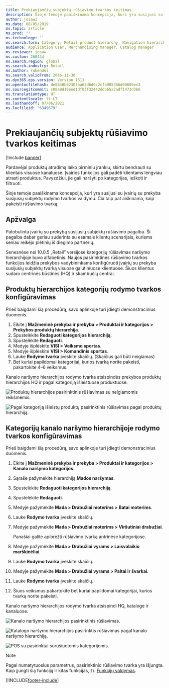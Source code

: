 ```yaml
---
title: Prekiaujančių subjektų rūšiavimo tvarkos keitimas
description: Šioje temoje paaiškinama koncepcija, kuri yra susijusi su įvairių su prekyba susijusių subjektų rodymo tvarkos valdymu Dynamics 365 Commerce.
author: josaw1
ms.date: 08/05/2019
ms.topic: article
ms.prod: ''
ms.technology: ''
ms.search.form: Category, Retail product hierarchy, Navigation hierarchy
audience: Application User, Merchandising manager, Catalog manager
ms.reviewer: josaw
ms.custom: 268444
ms.search.region: global
ms.search.industry: Retail
ms.author: rubendel
ms.search.validFrom: 2016-11-30
ms.dyn365.ops.version: Version 1611
ms.openlocfilehash: de8840b92307ba63d6d0c2cfa90536bd00696ec3
ms.sourcegitcommit: c08a9d19eed1df03f32442ddb65a2adf1473d3b6
ms.translationtype: HT
ms.contentlocale: lt-LT
ms.lasthandoff: 07/06/2021
ms.locfileid: "6349679"
---
```

# <a name="change-the-sort-order-for-merchandising-entities"></a>Prekiaujančių subjektų rūšiavimo tvarkos keitimas


[!include [banner](includes/banner.md)]

Pardavėjai produktų atradimą laiko pirminiu įrankiu, skirtu bendrauti su klientais visuose kanaluose. Įvairios funkcijos gali padėti klientams lengviau atrasti produktus. Pavyzdžiui, jie gali naršyti po kategorijas, ieškoti ir filtruoti.

Šioje temoje paaiškinama koncepcija, kuri yra susijusi su įvairių su prekyba susijusių subjektų rodymo tvarkos valdymu. Čia taip pat aiškinama, kaip pakeisti rūšiavimo tvarką.

## <a name="overview"></a>Apžvalga

Patobulinta įvairių su prekybą susijusių subjektų rūšiavimo pagalba. Ši pagalba dabar geriau suderinta su esamais klientų scenarijais, kuriems seniau reikėjo plėtinių iš diegimo partnerių.

Senesnėse nei 10.0.5 „Retail” versijose kategorijų rūšiavimas naršymo hierarchijoje buvo alfabetinis. Naujos pasirinktinės rūšiavimo tvarkos funkcijos leidžia prekybos vadybininkams konfigūruoti įvairių su prekyba susijusių subjektų tvarką visuose galutiniuose klientuose. Šiuos klientus sudaro centrinės būstinės (HQ) ir skambučių centrai.

## <a name="configure-the-display-order-for-categories-in-the-product-hierarchy"></a>Produktų hierarchijos kategorijų rodymo tvarkos konfigūravimas

Prieš baigdami šią procedūrą, savo aplinkoje turi įdiegti demonstracinius duomenis.

1. Eikite į **Mažmeninė prekyba ir prekyba \> Produktai ir kategorijos \> Prekybos produktų hierarchija**.
2. Spustelėkite **Redaguoti kategorijos hierarchiją**.
3. Spustelėkite **Redaguoti**.
4. Medyje išplėskite **VISI \> Veiksmo sportas**.
5. Medyje išplėskite **VISI \> Komandinis sportas**.
6. Lauke **Rodymo tvarka** įveskite skaičių. (Skaičius gali būti neigiamas)
7. Bet kuriai papildomai kategorijai, kurios tvarką norite pakeisti, pakartokite 4–6 veiksmus.

Kanalo naršymo hierarchijos rodymo tvarka atsispindės prekybos produktų hierarchijos HQ ir pagal kategoriją išleistuose produktuose.

![Produktų hierarchijos pasirinktinis rūšiavimas su neigiamomis reikšmėmis.](./media/RetailProductHierarchyCustomSortedWithNegativeValues.png)

![Pagal kategoriją išleistų produktų pasirinktinis rūšiavimas pagal produktų hierarchiją.](./media/ReleasedProductsByCategoryCustomSortedBasedOnRetailProductHierarchy.png)

## <a name="configure-the-display-order-for-categories-in-the-channel-navigation-hierarchy"></a>Kategorijų kanalo naršymo hierarchijoje rodymo tvarkos konfigūravimas

Prieš baigdami šią procedūrą, savo aplinkoje turi įdiegti demonstracinius duomenis.

1. Eikite į **Mažmeninė prekyba ir prekyba \> Produktai ir kategorijos \> Kanalo naršymo kategorijos**.
2. Sąraše pažymėkite hierarchiją **Mados naršymas**.
3. Spustelėkite **Redaguoti kategorijos hierarchiją**.
4. Spustelėkite **Redaguoti**.
5. Medyje pažymėkite **Mada \> Drabužiai moterims \> Batai moterims**.
6. Lauke **Rodymo tvarka** įveskite skaičių.
7. Medyje pažymėkite **Mada \> Drabužiai moterims \> Viršutiniai drabužiai**.

    Panašiai galite apibrėžti rūšiavimo tvarką antrinėse kategorijose.

8. Medyje pažymėkite **Mada \> Drabužiai vyrams \> Laisvalaikio marškinėliai**.
9. Lauke **Rodymo tvarka** įveskite skaičių.
10. Medyje pažymėkite **Mada \> Drabužiai vyrams \> Paltai ir švarkai**.
11. Lauke **Rodymo tvarka** įveskite skaičių.
12. Šiuos veiksmus pakartokite bet kuriai papildomai kategorijai, kurios tvarką norite pakeisti.

Kanalo naršymo hierarchijos rodymo tvarka atsispindi HQ, kataloge ir kanaluose.

![Kanalo naršymo hierarchijos pasirinktinis rūšiavimas.](./media/ChannelNavCustomSorted.png)

![Katalogo naršymo hierarchijos pasirinktis rūšiavimas pagal kanalo naršymo hierarchiją.](./media/CatalogNavHierarchyCustomSortedBasedOnChannelNav.png)

![POS su pasirinktai surūšiuotomis kategorijomis.](./media/POSChannelCategoriesCustomSorted.png)

> [!NOTE]
> Pagal numatytuosius parametrus, pasirinktinio rūšiavimo tvarka yra išjungta. Kaip įjungti šią funkciją ir kitas funkcijas, žr. [Funkcijų valdymas](/dynamics365/unified-operations/fin-and-ops/get-started/feature-management/feature-management-overview).


[!INCLUDE[footer-include](../includes/footer-banner.md)]